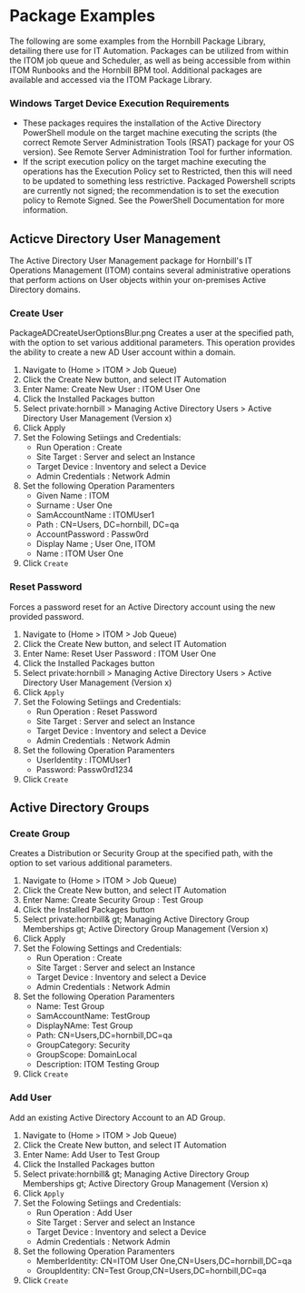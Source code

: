 # Package Examples
The following are some examples from the Hornbill Package Library, detailing there use for IT Automation. Packages can be utilized from within the ITOM job queue and Scheduler, as well as being accessible from within ITOM Runbooks and the Hornbill BPM tool. Additional packages are available and accessed via the ITOM Package Library.

### Windows Target Device Execution Requirements
* These packages requires the installation of the Active Directory PowerShell module on the target machine executing the scripts (the correct Remote Server Administration Tools (RSAT) package for your OS version). See Remote Server Administration Tool for further information.
* If the script execution policy on the target machine executing the operations has the Execution Policy set to Restricted, then this will need to be updated to something less restrictive. Packaged Powershell scripts are currently not signed; the recommendation is to set the execution policy to Remote Signed. See the PowerShell Documentation for more information.

## Acticve Directory User Management
The Active Directory User Management package for Hornbill's IT Operations Management (ITOM) contains several administrative operations that perform actions on User objects within your on-premises Active Directory domains.

### Create User
PackageADCreateUserOptionsBlur.png
Creates a user at the specified path, with the option to set various additional parameters. This operation provides the ability to create a new AD User account within a domain.

1. Navigate to (Home > ITOM > Job Queue)
1. Click the Create New button, and select IT Automation
1. Enter Name: Create New User : ITOM User One
1. Click the Installed Packages button
1. Select private:hornbill > Managing Active Directory Users > Active Directory User Management (Version x)
1. Click Apply
1. Set the Folowing Setiings and Credentials:
    * Run Operation : Create
    * Site Target : Server and select an Instance
    * Target Device : Inventory and select a Device
    * Admin Credentials : Network Admin
1. Set the following Operation Paramenters
    * Given Name : ITOM
    * Surname : User One    
    * SamAccountName : ITOMUser1
    * Path : CN=Users, DC=hornbill, DC=qa
    * AccountPassword : Passw0rd
    * Display Name ; User One, ITOM
    * Name : ITOM User One
1. Click `Create`

###  Reset Password
Forces a password reset for an Active Directory account using the new provided password.

1. Navigate to (Home > ITOM > Job Queue)
1. Click the Create New button, and select IT Automation
1. Enter Name: Reset User Password : ITOM User One
1. Click the Installed Packages button
1. Select private:hornbill > Managing Active Directory Users > Active Directory User Management (Version x)
1. Click `Apply`
1. Set the Folowing Setiings and Credentials:
    * Run Operation : Reset Password
    * Site Target : Server and select an Instance
    * Target Device : Inventory and select a Device
    * Admin Credentials : Network Admin
1. Set the following Operation Paramenters
    * UserIdentity : ITOMUser1
    * Password: Passw0rd1234
1. Click `Create`

## Active Directory Groups
### Create Group
Creates a Distribution or Security Group at the specified path, with the option to set various additional parameters.

1. Navigate to (Home > ITOM > Job Queue)
1. Click the Create New button, and select IT Automation
1. Enter Name: Create Security Group : Test Group
1. Click the Installed Packages button
1. Select private:hornbill& gt; Managing Active Directory Group Memberships gt; Active Directory Group Management (Version x)
1. Click Apply
1. Set the Folowing Settings and Credentials:
    * Run Operation : Create
    * Site Target : Server and select an Instance
    * Target Device : Inventory and select a Device
    * Admin Credentials : Network Admin
1. Set the following Operation Paramenters
    * Name: Test Group
    * SamAccountName: TestGroup
    * DisplayNAme: Test Group
    * Path: CN=Users,DC=hornbill,DC=qa
    * GroupCategory: Security
    * GroupScope: DomainLocal
    * Description: ITOM Testing Group
1. Click `Create`

### Add User
Add an existing Active Directory Account to an AD Group.

1. Navigate to (Home > ITOM > Job Queue)
1. Click the Create New button, and select IT Automation
1. Enter Name: Add User to Test Group
1. Click the Installed Packages button
1. Select private:hornbill& gt; Managing Active Directory Group Memberships gt; Active Directory Group Management (Version x)
1. Click `Apply`
1. Set the Folowing Setiings and Credentials:
    * Run Operation : Add User
    * Site Target : Server and select an Instance
    * Target Device : Inventory and select a Device
    * Admin Credentials : Network Admin
1. Set the following Operation Paramenters
    * MemberIdentity: CN=ITOM User One,CN=Users,DC=hornbill,DC=qa
    * GroupIdentity: CN=Test Group,CN=Users,DC=hornbill,DC=qa
1. Click `Create`